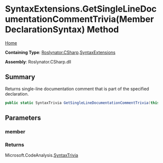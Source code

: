 # SyntaxExtensions\.GetSingleLineDocumentationCommentTrivia\(MemberDeclarationSyntax\) Method

[Home](../../../../README.md)

**Containing Type**: [Roslynator.CSharp](../../README.md)\.[SyntaxExtensions](../README.md)

**Assembly**: Roslynator\.CSharp\.dll

## Summary

Returns single\-line documentation comment that is part of the specified declaration\.

```csharp
public static SyntaxTrivia GetSingleLineDocumentationCommentTrivia(this MemberDeclarationSyntax member)
```

## Parameters

### member





### Returns

Microsoft\.CodeAnalysis\.[SyntaxTrivia](https://docs.microsoft.com/en-us/dotnet/api/microsoft.codeanalysis.syntaxtrivia)

